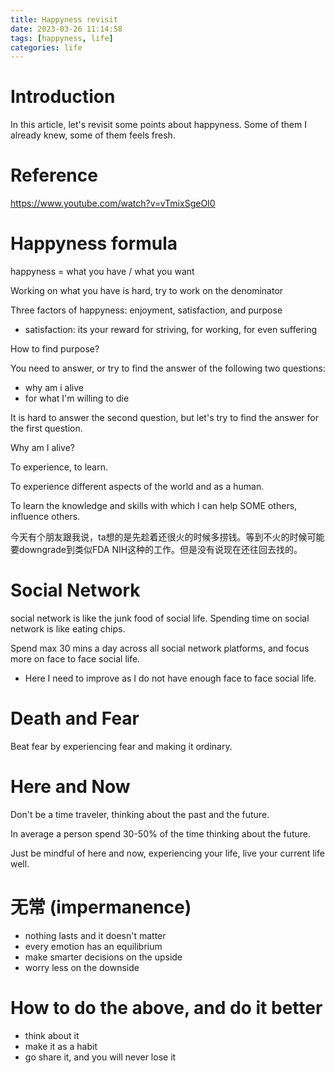 ```yaml
---
title: Happyness revisit
date: 2023-03-26 11:14:58
tags: [happyness, life]
categories: life
---
```


# Introduction
In this article, let's revisit some points about happyness. Some of them I already knew, some of them feels fresh.

# Reference
https://www.youtube.com/watch?v=vTmixSgeOI0

# Happyness formula

happyness = what you have / what you want

Working on what you have is hard, try to work on the denominator

Three factors of happyness: enjoyment, satisfaction, and purpose
- satisfaction: its your reward for striving, for working, for even suffering

How to find purpose?

You need to answer, or try to find the answer of the following two questions:
- why am i alive
- for what I'm willing to die

It is hard to answer the second question, but let's try to find the answer for the first question.

Why am I alive?

To experience, to learn.

To experience different aspects of the world and as a human.

To learn the knowledge and skills with which I can help SOME others, influence others.

今天有个朋友跟我说，ta想的是先趁着还很火的时候多捞钱。等到不火的时候可能要downgrade到类似FDA NIH这种的工作。但是没有说现在还往回去找的。

# Social Network
social network is like the junk food of social life. 
Spending time on social network is like eating chips. 

Spend max 30 mins a day across all social network platforms, and focus more on face to face social life.

- Here I need to improve as I do not have enough face to face social life.

# Death and Fear
Beat fear by experiencing fear and making it ordinary.

# Here and Now
Don't be a time traveler, thinking about the past and the future.

In average a person spend 30-50% of the time thinking about the future.

Just be mindful of here and now, experiencing your life, live your current life well.

# 无常 (impermanence)
- nothing lasts and it doesn't matter
- every emotion has an equilibrium
- make smarter decisions on the upside
- worry less on the downside

# How to do the above, and do it better
- think about it
- make it as a habit
- go share it, and you will never lose it
